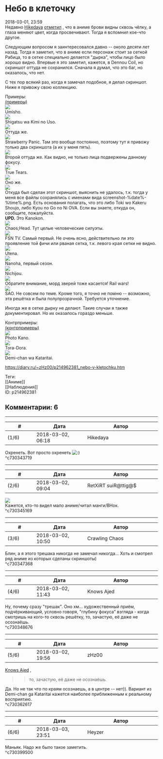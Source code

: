 Небо в клеточку
===============

  
2018-03-01, 23:59  
 Недавно  [Hikedaya](http://hikedaya.diary.ru "Записная книжка")   [отметил](http://hikedaya.diary.ru/p214908934.htm)  , что в аниме брови видны сквозь чёлку, а глаза меняют цвет, когда просвечивают. Тогда я вспомнил кое-что другое.   
   
 Следующим вопросом я заинтересовался давно -- около десяти лет назад. Тогда я заметил, что в аниме если персонаж стоит за сеткой Рабица, то в сетке специально делается "дырка", чтобы лицо было хорошо видно. Впервые я это заметил, кажется, в Dennou Coil, но скриншот оттуда не сохранился. Сначала я думал, что это баг, но оказалось, что нет.   
   
 С тех пор всякий раз, когда я замечал подобное, я делал скриншот. Ниже я привожу свою коллекцию.   
   
 Примеры:   
  [(примеры)](https://zHz00.diary.ru/p214962381.htm?index=1#linkmore214962381m1)       
  [![](pics/iZG9K6El.jpg)](https://i.imgur.com/iZG9K6E.jpg)    
 Umisho.   
  [![](pics/rd2TLPNl.jpg)](https://i.imgur.com/rd2TLPN.jpg)    
 Shigatsu wa Kimi no Uso.   
  [![](pics/0gv8r92l.jpg)](https://i.imgur.com/0gv8r92.jpg)    
 Оттуда же.   
  [![](pics/rAxvIyUl.jpg)](https://i.imgur.com/rAxvIyU.jpg)    
 Strawberry Panic. Там это вообще постоянно, поэтому тут я привожу только два скриншота (а их у меня пять).   
  [![](pics/0ZhWyuyl.jpg)](https://i.imgur.com/0ZhWyuy.jpg)    
 Второй оттуда же. Как видно, не только лица подвержены данному фокусу.   
  [![](pics/hkP47JYl.jpg)](https://i.imgur.com/hkP47JY.jpg)    
 True Tears.   
  [![](pics/PqvzASWl.jpg)](https://i.imgur.com/PqvzASW.jpg)    
 Оно же.   
  [![](pics/kHE7l7kl.jpg)](https://i.imgur.com/kHE7l7k.jpg)    
 Откуда был сделан этот скриншот, выяснить не удалось, т.к. тогда у меня все файлы сохранялись с именами вида screenshot-%date%-%time%.png. Есть основания полагать, что это либо Toki wo Kakeru Shoujo, либо Kyou no Go no Ni OVA. Если вы знаете, откуда он, сообщите, пожалуйста.   
  **UPD.**  Это Kanokon.   
  [![](pics/kiYLmV1l.jpg)](https://i.imgur.com/kiYLmV1.jpg)    
 Chaos;Head. Тут целые человеческие силуэты.   
  [![](pics/5Bhp2mvl.jpg)](https://i.imgur.com/5Bhp2mv.jpg)    
 FSN TV. Самый первый. Не очень ясно, действительно ли это проявление той фичи или рваная сетка, т.к. левого края сетки не видно.   
  [![](pics/Ojt4jUUl.jpg)](https://i.imgur.com/Ojt4jUU.jpg)    
 Utena.   
  [![](pics/MVPHtPhl.jpg)](https://i.imgur.com/MVPHtPh.jpg)    
 Nanoha, первый сезон.   
  [![](pics/XOal9qbl.jpg)](https://i.imgur.com/XOal9qb.jpg)    
 Nichijou.   
  [![](pics/U8tQgSSl.jpg)](https://i.imgur.com/U8tQgSS.jpg)    
 Обратите внимание, морд зверей тоже касается! Rail wars!   
  [![](pics/7VwM0Fml.jpg)](https://i.imgur.com/7VwM0Fm.jpg)    
 SAO. Не совсем по теме. Кроме того, я точно не помню -- возможно, эта решётка и была полупрозрачной. Требуется уточнение.   
      
 Иногда же в сетке дырку не делают. Такие случаи я также документировал. Но их оказалось гораздо меньше.   
   
 Контрпримеры:   
  [(контрпримеры)](https://zHz00.diary.ru/p214962381.htm?index=2#linkmore214962381m2)       
  [![](pics/lRKXhHml.jpg)](https://i.imgur.com/lRKXhHm.jpg)    
 Photo Kano.   
  [![](pics/kxz1UY0l.jpg)](https://i.imgur.com/kxz1UY0.jpg)    
 Tora-Dora.   
  [![](pics/7btNYDKl.jpg)](https://i.imgur.com/7btNYDK.jpg)    
 Demi-chan wa Kataritai.   
      
  
<https://diary.ru/~zHz00/p214962381_nebo-v-kletochku.htm>  
  
Теги:  
[[Аниме]]  
[[Наблюдения]]  
ID: p214962381  


Комментарии: 6
--------------

  


---



|         #         |              Дата              |                     Автор                     |           ID           |
| --- | --- | --- | --- |
| (1/6) | 2018-03-02, 06:18 | Hikedaya | c730343719 |

  
 Охренеть. Вот просто охренеть ![:)](pics/3.gif)   
 ^c730343719

---



|         #         |              Дата              |                     Автор                     |           ID           |
| --- | --- | --- | --- |
| (2/6) | 2018-03-02, 09:04 | RetXiRT suiR@ttig@$ | c730345169 |

  
  ![](pics/74041657.gif)   
 Кажется, кто-то видел мало аниме/читал манги/ВНок.    
 ^c730345169

---



|         #         |              Дата              |                     Автор                     |           ID           |
| --- | --- | --- | --- |
| (3/6) | 2018-03-02, 10:50 | Crawling Chaos | c730347368 |

  
 Блин, а я этого трешака никогда не замечал никогда... Хоть и смотрел ряд аниме из которых сделаны скриншоты)   
 ^c730347368

---



|         #         |              Дата              |                     Автор                     |           ID           |
| --- | --- | --- | --- |
| (4/6) | 2018-03-02, 11:43 | Knows Ajed | c730348676 |

  
 Ну, почему сразу "трешак". Оно хм... художественный приём, подчёркивающий, условно говоря, "глубину фокуса" взгляда - когда смотришь на кого-то сквозь решётку, то, зачастую, её даже не осознаёшь.   
 ^c730348676

---



|         #         |              Дата              |                     Автор                     |           ID           |
| --- | --- | --- | --- |
| (5/6) | 2018-03-02, 19:56 | zHz00 | c730362617 |

  
  [Knows Ajed](http://Who-Knows-Ajed.diary.ru "Who Knows Ajed?")  ,   
 >>то, зачастую, её даже не осознаёшь.   
   
 Да. Но не так что по краям осознаешь, а в центре -- нет)). Вариант из Demi-chan ga Kataritai кажется наиболее приближенным к реальному восприятию.   
 ^c730362617

---



|         #         |              Дата              |                     Автор                     |           ID           |
| --- | --- | --- | --- |
| (6/6) | 2018-03-03, 23:51 | Heyzer | c730399500 |

  
 Маньяк. Надо же было такое заметить.   
 ^c730399500